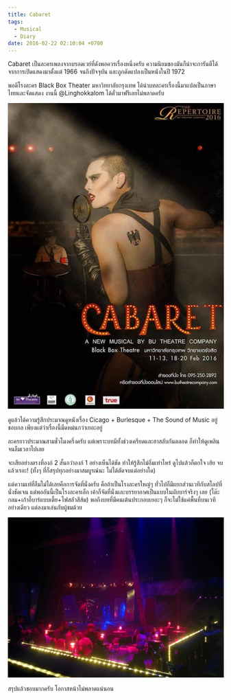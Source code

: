 ```yaml
---
title: Cabaret
tags:
  - Musical
  - Diary
date: 2016-02-22 02:10:04 +0700
---
```


Cabaret เป็นละครเพลงจากบรอดเวย์ที่ดังพอควรเรื่องหนึ่งครับ ความนิยมของมันก็น่าจะการันตีได้จากการเปิดแสดงมาตั้งแต่ 1966 จนถึงปัจจุบัน และถูกดัดแปลงเป็นหนังในปี 1972

พอดีโรงละคร Black Box Theater มหาวิทยาลัยกรุงเทพ ได้นำบทละครเรื่องนี้มาแปลเป็นภาษาไทยและจัดแสดง งานนี้ @Linghokkalom ได้ตั๋วมาฟรีเลยไม่พลาดครับ

![โปสเตอร์ Cabaret](/images/poster-cabaret.jpg)

ดูแล้วได้ความรู้สึกประมาณดูหนังเรื่อง Cicago + Burlesque + The Sound of Music อยู่ชอบกล เพียงแต่ว่าเรื่องนี้มืดหม่นกว่าเยอะอยู่

ละครยาวประมาณสามชั่วโมงครึ่งครับ แต่เพราะบทมีทั้งช่วงเครียดและฮาสลับกันตลอด ก็ทำให้ดูเพลินจนลืมเวลาไปเลย

จะเสียอย่างตรงที่องก์ 2 สั้นกว่าองก์ 1 อย่างเห็นได้ชัด ทำให้รู้สึกไม่อิ่มเท่าไหร่ ดูไปแล้วก็ตกใจ เฮ้ย จบแล้วเรอะ! (ทั้งๆ ที่ก็สรุปทุกอย่างมาสมบูรณ์นะ ไม่ได้ตัดจบแต่อย่างใด)

แต่ความเท่ที่ลืมไม่ได้เลยคือการจัดที่นั่งครับ คือถ้าเป็นโรงละครใหญ่ๆ ทั่วไปก็มีแยกส่วนเวทีกับสโลปที่นั่งชัดเจน แต่พออันนี้เป็นโรงละครเล็ก เค้าก็จัดที่นั่งและบรรยากาศเป็นแบบในผับบาร์จริงๆ เลย (โต๊ะกลม+เก้าอี้บาร์แบบเตี้ย+ไฟสลัวสีส้ม) พอถึงบทที่มีคนเต้นประกอบเยอะๆ ก็จะไม่ใช้แค่พื้นที่บนเวทีอย่างเดียว แต่ลงมาเล่นกับผู้ชมด้วย

![ที่นั่งและเวทีที่ใกล้ชิดกันมาก](/images/IMG_20160220_141500.jpg)

สรุปแล้วชอบมากครับ โอกาสหน้าไม่พลาดแน่นอน
